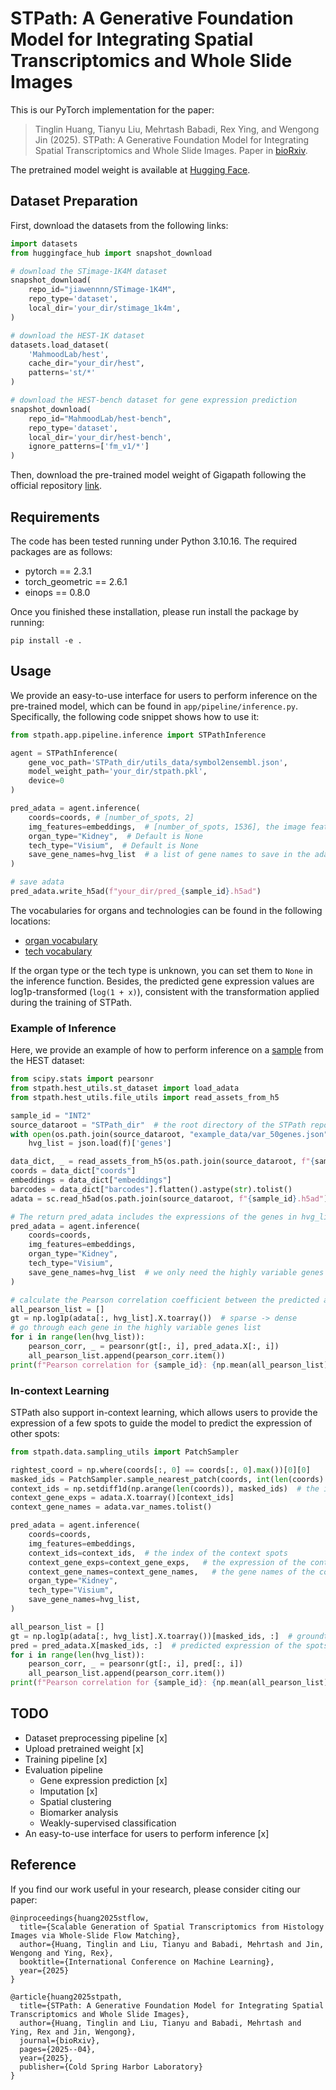 # STPath: A Generative Foundation Model for Integrating Spatial Transcriptomics and Whole Slide Images

This is our PyTorch implementation for the paper:

> Tinglin Huang, Tianyu Liu, Mehrtash Babadi, Rex Ying, and Wengong Jin (2025). STPath: A Generative Foundation Model for Integrating Spatial Transcriptomics and Whole Slide Images. Paper in [bioRxiv](https://www.biorxiv.org/content/10.1101/2025.04.19.649665v2.abstract).

The pretrained model weight is available at [Hugging Face](https://huggingface.co/tlhuang/STPath).

## Dataset Preparation

First, download the datasets from the following links:

```python
import datasets
from huggingface_hub import snapshot_download

# download the STimage-1K4M dataset
snapshot_download(
    repo_id="jiawennnn/STimage-1K4M", 
    repo_type='dataset', 
    local_dir='your_dir/stimage_1k4m',
)

# download the HEST-1K dataset
datasets.load_dataset(
    'MahmoodLab/hest', 
    cache_dir="your_dir/hest",
    patterns='st/*'
)

# download the HEST-bench dataset for gene expression prediction
snapshot_download(
    repo_id="MahmoodLab/hest-bench", 
    repo_type='dataset', 
    local_dir='your_dir/hest-bench',
    ignore_patterns=['fm_v1/*']
)
```

Then, download the pre-trained model weight of Gigapath following the official repository [link](https://github.com/prov-gigapath/prov-gigapath).


## Requirements

The code has been tested running under Python 3.10.16. The required packages are as follows:
- pytorch == 2.3.1
- torch_geometric == 2.6.1
- einops == 0.8.0

Once you finished these installation, please run install the package by running:
```
pip install -e .
```

## Usage

We provide an easy-to-use interface for users to perform inference on the pre-trained model, which can be found in `app/pipeline/inference.py`. Specifically, the following code snippet shows how to use it:

```python
from stpath.app.pipeline.inference import STPathInference

agent = STPathInference(
    gene_voc_path='STPath_dir/utils_data/symbol2ensembl.json',
    model_weight_path='your_dir/stpath.pkl', 
    device=0
)

pred_adata = agent.inference(
    coords=coords, # [number_of_spots, 2]
    img_features=embeddings,  # [number_of_spots, 1536], the image features extracted using Gigapath 
    organ_type="Kidney",  # Default is None
    tech_type="Visium",  # Default is None
    save_gene_names=hvg_list  # a list of gene names to save in the adata, e.g., ['GATA3', 'UBLE2C', ...]. None will save all genes in the model.
)

# save adata
pred_adata.write_h5ad(f"your_dir/pred_{sample_id}.h5ad")
```

The vocabularies for organs and technologies can be found in the following locations:
* [organ vocabulary](https://github.com/Graph-and-Geometric-Learning/STPath/blob/main/stpath/utils/constants.py#L98)
* [tech vocabulary](https://github.com/Graph-and-Geometric-Learning/STPath/blob/main/stpath/utils/constants.py#L20) 

If the organ type or the tech type is unknown, you can set them to `None` in the inference function. Besides, the predicted gene expression values are log1p-transformed (`log(1 + x)`), consistent with the transformation applied during the training of STPath.


### Example of Inference

Here, we provide an example of how to perform inference on a [sample](https://github.com/Graph-and-Geometric-Learning/STPath/tree/main/example_data) from the HEST dataset:

```python
from scipy.stats import pearsonr
from stpath.hest_utils.st_dataset import load_adata
from stpath.hest_utils.file_utils import read_assets_from_h5

sample_id = "INT2"
source_dataroot = "STPath_dir"  # the root directory of the STPath repository
with open(os.path.join(source_dataroot, "example_data/var_50genes.json")) as f:
    hvg_list = json.load(f)['genes']

data_dict, _ = read_assets_from_h5(os.path.join(source_dataroot, f"{sample_id}.h5"))  # load the data from the h5 file
coords = data_dict["coords"]
embeddings = data_dict["embeddings"]
barcodes = data_dict["barcodes"].flatten().astype(str).tolist()
adata = sc.read_h5ad(os.path.join(source_dataroot, f"{sample_id}.h5ad"))[barcodes, :]

# The return pred_adata includes the expressions of the genes in hvg_list, which is a list of highly variable genes.
pred_adata = agent.inference(
    coords=coords, 
    img_features=embeddings, 
    organ_type="Kidney", 
    tech_type="Visium",
    save_gene_names=hvg_list  # we only need the highly variable genes for evaluation
)

# calculate the Pearson correlation coefficient between the predicted and ground truth gene expression
all_pearson_list = []
gt = np.log1p(adata[:, hvg_list].X.toarray())  # sparse -> dense
# go through each gene in the highly variable genes list
for i in range(len(hvg_list)):
    pearson_corr, _ = pearsonr(gt[:, i], pred_adata.X[:, i])
    all_pearson_list.append(pearson_corr.item())
print(f"Pearson correlation for {sample_id}: {np.mean(all_pearson_list)}")  # 0.1562
```

### In-context Learning

STPath also support in-context learning, which allows users to provide the expression of a few spots to guide the model to predict the expression of other spots:

```python
from stpath.data.sampling_utils import PatchSampler

rightest_coord = np.where(coords[:, 0] == coords[:, 0].max())[0][0]
masked_ids = PatchSampler.sample_nearest_patch(coords, int(len(coords) * 0.95), rightest_coord)  # predict the expression of the 95% spots
context_ids = np.setdiff1d(np.arange(len(coords)), masked_ids)  # the index not in masked_ids will be used as context
context_gene_exps = adata.X.toarray()[context_ids]
context_gene_names = adata.var_names.tolist()

pred_adata = agent.inference(
    coords=coords, 
    img_features=embeddings, 
    context_ids=context_ids,  # the index of the context spots
    context_gene_exps=context_gene_exps,   # the expression of the context spots
    context_gene_names=context_gene_names,   # the gene names of the context spots
    organ_type="Kidney", 
    tech_type="Visium", 
    save_gene_names=hvg_list,
)

all_pearson_list = []
gt = np.log1p(adata[:, hvg_list].X.toarray())[masked_ids, :]  # groundtruth expression of the spots in masked_ids
pred = pred_adata.X[masked_ids, :]  # predicted expression of the spots in masked_ids
for i in range(len(hvg_list)):
    pearson_corr, _ = pearsonr(gt[:, i], pred[:, i])
    all_pearson_list.append(pearson_corr.item())
print(f"Pearson correlation for {sample_id}: {np.mean(all_pearson_list)}")  # 0.2449
```

## TODO

* Dataset preprocessing pipeline [x]
* Upload pretrained weight [x]
* Training pipeline [x]
* Evaluation pipeline
    * Gene expression prediction [x]
    * Imputation [x]
    * Spatial clustering
    * Biomarker analysis
    * Weakly-supervised classification
* An easy-to-use interface for users to perform inference [x]


## Reference

If you find our work useful in your research, please consider citing our paper:

```
@inproceedings{huang2025stflow,
  title={Scalable Generation of Spatial Transcriptomics from Histology Images via Whole-Slide Flow Matching},
  author={Huang, Tinglin and Liu, Tianyu and Babadi, Mehrtash and Jin, Wengong and Ying, Rex},
  booktitle={International Conference on Machine Learning},
  year={2025}
}

@article{huang2025stpath,
  title={STPath: A Generative Foundation Model for Integrating Spatial Transcriptomics and Whole Slide Images},
  author={Huang, Tinglin and Liu, Tianyu and Babadi, Mehrtash and Ying, Rex and Jin, Wengong},
  journal={bioRxiv},
  pages={2025--04},
  year={2025},
  publisher={Cold Spring Harbor Laboratory}
}
```